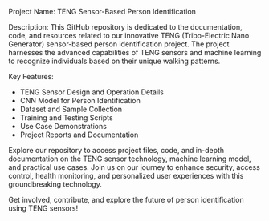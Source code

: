 Project Name: TENG Sensor-Based Person Identification

Description:
This GitHub repository is dedicated to the documentation, code, and resources related to our innovative TENG (Tribo-Electric Nano Generator) sensor-based person identification project. The project harnesses the advanced capabilities of TENG sensors and machine learning to recognize individuals based on their unique walking patterns.

Key Features:
- TENG Sensor Design and Operation Details
- CNN Model for Person Identification
- Dataset and Sample Collection
- Training and Testing Scripts
- Use Case Demonstrations
- Project Reports and Documentation

Explore our repository to access project files, code, and in-depth documentation on the TENG sensor technology, machine learning model, and practical use cases. Join us on our journey to enhance security, access control, health monitoring, and personalized user experiences with this groundbreaking technology.

Get involved, contribute, and explore the future of person identification using TENG sensors!


